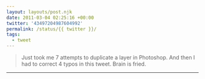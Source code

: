 ```yaml
---
layout: layouts/post.njk
date: 2011-03-04 02:25:16 +00:00
twitter: '43497204987604992'
permalink: /status/{{ twitter }}/
tags: 
  - tweet
---
```


> Just took me 7 attempts to duplicate a layer in Photoshop. And then I had to correct 4 typos in this tweet. Brain is fried.

---
